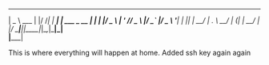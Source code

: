  ____           _  __    _     _           
|  _ \  ___    | |/ /___| | __| | ___ _ __ 
| | | |/ _ \   | ' // _ \ |/ _` |/ _ \ '__|
| |_| |  __/   | . \  __/ | (_| |  __/ |   
|____/ \___|___|_|\_\___|_|\__,_|\___|_|   
          |_____|                          

This is where everything will happen at home.
Added ssh key again again
